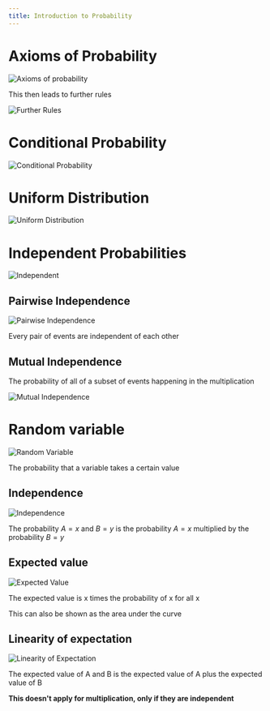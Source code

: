 ```yaml
---
title: Introduction to Probability
---
```


# Axioms of Probability

![Axioms of probability](/img/Uni/DADS/Intro/axioms.png)

This then leads to further rules

![Further Rules](/img/Uni/DADS/Intro/further_rules.png)

# Conditional Probability

![Conditional Probability](/img/Uni/DADS/Intro/conditional_probability.png)

# Uniform Distribution

![Uniform Distribution](/img/Uni/DADS/Intro/uniform_distribution.png)

# Independent Probabilities

![Independent](/img/Uni/DADS/Intro/independent.png)

## Pairwise Independence

![Pairwise Independence](/img/Uni/DADS/Intro/pairwise_independent.png)

Every pair of events are independent of each other

## Mutual Independence

The probability of all of a subset of events happening in the multiplication

![Mutual Independence](/img/Uni/DADS/Intro/mutual_independent.png)

# Random variable

![Random Variable](/img/Uni/DADS/Intro/random_variable.png)

The probability that a variable takes a certain value

## Independence

![Independence](/img/Uni/DADS/Intro/independence.png)

The probability $A=x$ and $B=y$ is the probability $A=x$ multiplied by the probability $B=y$

## Expected value

![Expected Value](/img/Uni/DADS/Intro/expected.png)

The expected value is x times the probability of x for all x

This can also be shown as the area under the curve

## Linearity of expectation

![Linearity of Expectation](/img/Uni/DADS/Intro/linearity_of_expectation.png)

The expected value of A and B is the expected value of A plus the expected value of B

**This doesn't apply for multiplication, only if they are independent**
